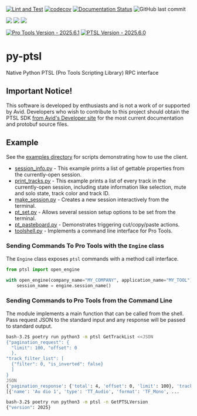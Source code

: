 [![Lint and Test](https://github.com/iluvcapra/py-ptsl/actions/workflows/lint_and_pytest.yml/badge.svg)](https://github.com/iluvcapra/py-ptsl/actions/workflows/lint_and_pytest.yml)
[![codecov](https://codecov.io/gh/iluvcapra/py-ptsl/branch/master/graph/badge.svg?token=PR6SUQJISZ)](https://codecov.io/gh/iluvcapra/py-ptsl)
[![Documentation Status](https://readthedocs.org/projects/py-ptsl/badge/?version=latest)](https://py-ptsl.readthedocs.io/en/latest/?badge=latest)
![GitHub last commit](https://img.shields.io/github/last-commit/iluvcapra/py-ptsl)

![](https://img.shields.io/pypi/pyversions/py-ptsl.svg) [![](https://img.shields.io/pypi/v/py-ptsl.svg)](https://pypi.org/project/py-ptsl/) ![](https://img.shields.io/pypi/wheel/py-ptsl.svg)

[![Pro Tools Version - 2025.6.1](https://img.shields.io/static/v1?label=Pro+Tools+Version&message=2025.6.1&color=8f228f)](https://github.com/iluvcapra/py-ptsl/blob/master/docs/source/ptsl_versions.rst)
[![PTSL Version - 2025.6.0](https://img.shields.io/static/v1?label=PTSL+Version&message=2025.6.0&color=0000ff)](https://github.com/iluvcapra/py-ptsl/blob/master/docs/source/ptsl_versions.rst)

# py-ptsl

Native Python PTSL (Pro Tools Scripting Library) RPC interface

## Important Notice! 

This software is developed by enthusiasts and is not a work of or supported by 
Avid. Developers who wish to contribute to this project should obtain the PTSL 
SDK [from Avid's Developer site](https://developer.avid.com) for the most 
current documentation and protobuf source files.

## Example

See the [examples directory](examples) for scripts demonstrating how to use the
client.

- [session_info.py](examples/session_info.py) - This example 
  prints a list of gettable properties from the currently-open
      session.
- [print_tracks.py](examples/print_tracks.py) - This example prints
  a list of every track in the currently-open session, including state
  information like selection, mute and solo state, track color and 
  track ID.
- [make_session.py](examples/make_session.py) - Creates a new
  session interactively from the terminal.
- [pt_set.py](examples/pt_set.py) - Allows several session setup
  options to be set from the terminal.
- [pt_pasteboard.py](examples/pt_pasteboard.py) - Demonstrates
  triggering cut/copy/paste actions.
- [toolshell.py](examples/toolshell.py) - Implements a command line 
  interface for Pro Tools.


### Sending Commands To Pro Tools with the `Engine` class

The `Engine` class exposes `ptsl` commands with a method call interface.

```python
from ptsl import open_engine

with open_engine(company_name="MY_COMPANY", application_name="MY_TOOL") as engine:
    session_name = engine.session_name()
```
### Sending Commands to Pro Tools from the Command Line

The module implements a main function that can be called from the shell. Pass
request JSON to the standard input and any response will be passed to standard
output.

```bash
bash-3.2$ poetry run python3 -m ptsl GetTrackList <<JSON 
{"pagination_request": {
  "limit": 100, "offset": 0
  },
"track_filter_list": [
  {"filter": 0, "is_inverted": false}
  ]
}
JSON
{'pagination_response': {'total': 4, 'offset': 0, 'limit': 100}, 'track_list':
[{'name': 'Au dio 1', 'type': 'TT_Audio', 'format': 'TF_Mono', ...
```

```bash
bash-3.2$ poetry run python3 -m ptsl -n GetPTSLVersion
{"version": 2025}
```
